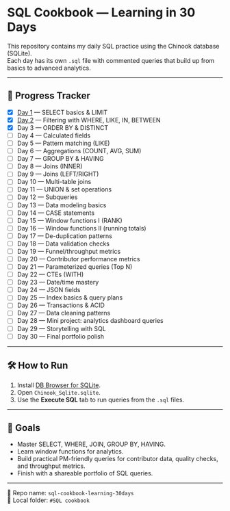 # SQL Cookbook — Learning in 30 Days

This repository contains my daily SQL practice using the Chinook database (SQLite).  
Each day has its own `.sql` file with commented queries that build up from basics to advanced analytics.

---

## 📅 Progress Tracker

- [x] [Day 1](day1.sql) — SELECT basics & LIMIT  
- [x] [Day 2](day2.sql) — Filtering with WHERE, LIKE, IN, BETWEEN  
- [x] Day 3 — ORDER BY & DISTINCT  
- [ ] Day 4 — Calculated fields  
- [ ] Day 5 — Pattern matching (LIKE)  
- [ ] Day 6 — Aggregations (COUNT, AVG, SUM)  
- [ ] Day 7 — GROUP BY & HAVING  
- [ ] Day 8 — Joins (INNER)  
- [ ] Day 9 — Joins (LEFT/RIGHT)  
- [ ] Day 10 — Multi-table joins  
- [ ] Day 11 — UNION & set operations  
- [ ] Day 12 — Subqueries  
- [ ] Day 13 — Data modeling basics  
- [ ] Day 14 — CASE statements  
- [ ] Day 15 — Window functions I (RANK)  
- [ ] Day 16 — Window functions II (running totals)  
- [ ] Day 17 — De-duplication patterns  
- [ ] Day 18 — Data validation checks  
- [ ] Day 19 — Funnel/throughput metrics  
- [ ] Day 20 — Contributor performance metrics  
- [ ] Day 21 — Parameterized queries (Top N)  
- [ ] Day 22 — CTEs (WITH)  
- [ ] Day 23 — Date/time mastery  
- [ ] Day 24 — JSON fields  
- [ ] Day 25 — Index basics & query plans  
- [ ] Day 26 — Transactions & ACID  
- [ ] Day 27 — Data cleaning patterns  
- [ ] Day 28 — Mini project: analytics dashboard queries  
- [ ] Day 29 — Storytelling with SQL  
- [ ] Day 30 — Final portfolio polish  

---

## 🛠 How to Run
1. Install [DB Browser for SQLite](https://sqlitebrowser.org/).  
2. Open `Chinook_Sqlite.sqlite`.  
3. Use the **Execute SQL** tab to run queries from the `.sql` files.  

---

## 🎯 Goals
- Master SELECT, WHERE, JOIN, GROUP BY, HAVING.  
- Learn window functions for analytics.  
- Build practical PM-friendly queries for contributor data, quality checks, and throughput metrics.  
- Finish with a shareable portfolio of SQL queries.

---

📌 Repo name: `sql-cookbook-learning-30days`  
📂 Local folder: `#SQL cookbook`  